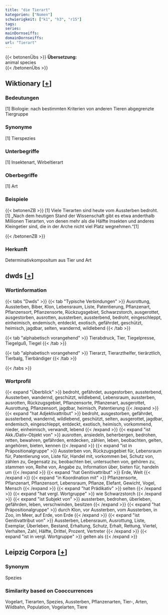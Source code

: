 ```yaml
---
title: "die Tierart"
kategorien: ["Nomen"]
schwierigkeit: ["k1", "h3", "r15"]
tags:
series:
mainDornseiffs:
domainDornseiffs:
url: "Tierart"
---
```


{{< betonenÜbs >}}
**Übersetzung:**  
animal species  
{{< /betonenÜbs >}}

## Wiktionary [[+](https://de.wiktionary.org/wiki/Tierart)]

### Bedeutungen
[1] Biologie: nach bestimmten Kriterien von anderen Tieren abgegrenzte Tiergruppe  

### Synonyme
[1] Tierspezies  

### Unterbegriffe
[1] Insektenart, Wirbeltierart  

### Oberbegriffe
[1] Art  

### Beispiele
{{< betonenZB >}}
[1] Viele Tierarten sind heute vom Aussterben bedroht.  
[1] „Nach dem heutigen Stand der Wissenschaft gibt es etwa anderthalb Millionen Tierarten, von denen mehr als die Hälfte Insekten und anderes Kleingetier sind, die in der Arche nicht viel Platz wegnehmen.“[1]  

{{< /betonenZB >}}
### Herkunft
Determinativkompositum aus Tier und Art  



## dwds [[+](https://www.dwds.de/wb/Tierart)]

### Wortinformation
{{< tabs "Dwds" >}}
{{< tab "Typische Verbindungen" >}}
Ausrottung, Aussterben, Biber, Klon, Lebensraum, Liste, Patentierung, Pflanzenart, Pflanzensort, Pflanzensorte, Rückzugsgebiet, Schwarzstorch, ausgerottet, ausgestorben, ausrotten, aussterben, aussterbend, bedroht, eingeschleppt, einheimisch, endemisch, entdeckt, exotisch, gefährdet, geschützt, heimisch, jagdbar, selten, wandernd, wildlebend
{{< /tab >}}

{{< tab "alphabetisch vorangehend" >}}
Tierabdruck, Tier, Tiegelpresse, Tiegelguß, Tiegel
{{< /tab >}}

{{< tab "alphabetisch vorangehend" >}}
Tierarzt, Tierarzthelfer, tierärztlich, Tierbalg, Tierbändiger
{{< /tab >}}

{{< /tabs >}}

### Wortprofil
{{< expand "Überblick" >}} bedroht, gefährdet, ausgestorben, aussterbend, Aussterben, wandernd, geschützt, wildlebend, Lebensraum, aussterben, ausrotten, Rückzugsgebiet, Pflanzensorte, Pflanzenart, ausgerottet, Ausrottung, Pflanzensort, jagdbar, heimisch, Patentierung {{< /expand >}}
{{< expand "hat Adjektivattribut" >}} bedroht, ausgestorben, gefährdet, aussterbend, wandernd, wildlebend, geschützt, selten, ausgerottet, jagdbar, endemisch, eingeschleppt, entdeckt, exotisch, heimisch, vorkommend, nieder, einheimisch, verwandt, lebend {{< /expand >}}
{{< expand "ist Akk./Dativ-Objekt von" >}} ausrotten, ansiedeln, beherbergen, bedrohen, retten, bewahren, gefährden, entdecken, zählen, leben, beobachten, gelten, angehören, bieten, kennen {{< /expand >}}
{{< expand "ist in Präpositionalgruppe" >}} Aussterben von, Rückzugsgebiet für, Lebensraum für, Patentierung von, Liste für, Handel mit, vorkommen bei, Schutz von, zählen zu, Gegensatz zu, beobachten bei, untersuchen von, gehören zu, stammen von, Reihe von, Angabe zu, Information über, bieten für, handeln um {{< /expand >}}
{{< expand "hat Genitivattribut" >}} Erde, Welt {{< /expand >}}
{{< expand "in Koordination mit" >}} Pflanzensorte, Pflanzenart, Pflanzensort, Lebensraum, Pflanze, Elefant, Gewicht, Vogel, Mensch {{< /expand >}}
{{< expand "hat Prädikativ" >}} selten {{< /expand >}}
{{< expand "hat vergl. Wortgruppe" >}} wie Schwarzstorch {{< /expand >}}
{{< expand "ist Subjekt von" >}} aussterben, bedrohen, überleben, gefährden, leben, verschwinden, besitzen {{< /expand >}}
{{< expand "hat Präpositionalgruppe" >}} durch Klon, vor Aussterben, vom Aussterben, in Zoo, im Meer, auf Erde, von Erde {{< /expand >}}
{{< expand "ist Genitivattribut von" >}} Aussterben, Lebensraum, Ausrottung, Liste, Exemplar, Überleben, Bestand, Erhaltung, Schutz, Erhalt, Rettung, Viertel, Verhalten, Zahl, Hälfte, Drittel, Prozent, Vertreter {{< /expand >}}
{{< expand "ist in vergl. Wortgruppe" >}} gelten als {{< /expand >}}

## Leipzig Corpora [[+](https://corpora.uni-leipzig.de/en/res?word=Tierart&corpusId=deu_newscrawl-public_2018)]


### Synonym
Spezies


### Similarity based on Cooccurrences
Vogelart, Tierarten, Spezies, Aussterben, Pflanzenarten, Tier-, Arten, Wildbahn, Population, Vogelarten, Tiere

